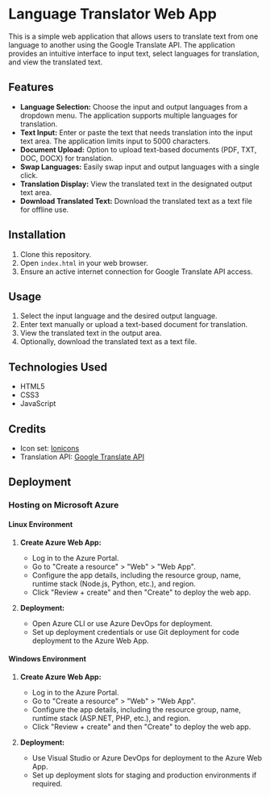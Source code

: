 # Language Translator Web App

This is a simple web application that allows users to translate text from one language to another using the Google Translate API. The application provides an intuitive interface to input text, select languages for translation, and view the translated text.


## Features

- **Language Selection:** Choose the input and output languages from a dropdown menu. The application supports multiple languages for translation.
- **Text Input:** Enter or paste the text that needs translation into the input text area. The application limits input to 5000 characters.
- **Document Upload:** Option to upload text-based documents (PDF, TXT, DOC, DOCX) for translation.
- **Swap Languages:** Easily swap input and output languages with a single click.
- **Translation Display:** View the translated text in the designated output text area.
- **Download Translated Text:** Download the translated text as a text file for offline use.

## Installation

1. Clone this repository.
2. Open `index.html` in your web browser.
3. Ensure an active internet connection for Google Translate API access.

## Usage

1. Select the input language and the desired output language.
2. Enter text manually or upload a text-based document for translation.
3. View the translated text in the output area.
4. Optionally, download the translated text as a text file.

## Technologies Used

- HTML5
- CSS3
- JavaScript

## Credits

- Icon set: [Ionicons](https://ionicons.com/)
- Translation API: [Google Translate API](https://cloud.google.com/translate)

## Deployment

### Hosting on Microsoft Azure

#### Linux Environment

1. **Create Azure Web App:** 
   - Log in to the Azure Portal.
   - Go to "Create a resource" > "Web" > "Web App".
   - Configure the app details, including the resource group, name, runtime stack (Node.js, Python, etc.), and region.
   - Click "Review + create" and then "Create" to deploy the web app.

2. **Deployment:** 
   - Open Azure CLI or use Azure DevOps for deployment.
   - Set up deployment credentials or use Git deployment for code deployment to the Azure Web App.

#### Windows Environment

1. **Create Azure Web App:** 
   - Log in to the Azure Portal.
   - Go to "Create a resource" > "Web" > "Web App".
   - Configure the app details, including the resource group, name, runtime stack (ASP.NET, PHP, etc.), and region.
   - Click "Review + create" and then "Create" to deploy the web app.

2. **Deployment:** 
   - Use Visual Studio or Azure DevOps for deployment to the Azure Web App.
   - Set up deployment slots for staging and production environments if required.





  
